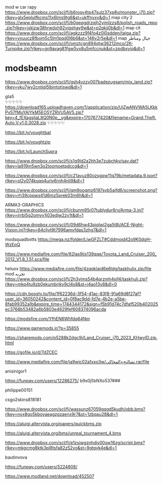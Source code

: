 mod w car rapy
https://www.dropbox.com/scl/fi/b6rosv4tp47sulz37xp8y/monster_j70.zip?rlkey=glx5eplulfkcms11x6lms9tg6&st=ukffnyxy&dl=1
map city 2
https://www.dropbox.com/scl/fi/b0qeqgdrzqjh2yimlzzs8/polish_roads_repo.zip?rlkey=jxkizw38hrwdxh92vjqqhay9w&st=p2qkjj0b&dl=1
map cit
https://www.dropbox.com/scl/fi/agkzzz9f4fp4z0l0sdden/taiga.zip?rlkey=vxuucz8fbom5c5lm1pqd0l6b6&st=146v2r5e&dl=1
map جبال ومناظر
https://www.dropbox.com/scl/fi/omztcgn894qtw36212mco/2K-Turnpike.zip?rlkey=gn9avag81fgw5vx8u5mfccnuk&st=zpdbxyiq&dl=1
# modsbeamn


https://www.dropbox.com/scl/fi/gsh4vzzv007badezugsam/mix_land.zip?rlkey=vku7wy2cntiql5lbintotjswd&dl=1

gta5          
✨✨✨✨✨
https://download165.uploadhaven.com/1/application/zip/UjZwANVWA5LKkkPv57fMuYAlYkM5EO5YZRVU5AV5.zip?key=4_fEXagsljaL8Q0N0p__yg&expire=1707677420&filename=Grand.Theft.Auto.V.v1.0.3028.zip
✨✨✨✨✨

https://bit.ly/voughtbat

https://bit.ly/voughtzip

https://bit.ly/LaunchSupra

https://www.dropbox.com/scl/fi/s1g9ld2a2hh3e7zubchkv/sav.dat?rlkey=la919in5wn3o2toomoetpdccg&dl=1


https://www.dropbox.com/scl/fi/c21avuz80ozsgqw11q79b/metadata.9.json?rlkey=ol2y074kuqq4uriv6rnh4nli9&dl=1

https://www.dropbox.com/scl/fi/qm9ooqmz6197syb5ajfd6/screenshot.png?rlkey=rh39cppws41d6mz5prek03m6h&dl=1



ARMA3-GRAPHICS
https://www.dropbox.com/scl/fi/cbunm95r07tublydur6rv/Arma-3.ini?rlkey=jrrbl5g2omyy1j03edjw2zy1t&dl=1


https://www.dropbox.com/scl/fi/09d6hw43pjqlwj2ga5t8i/ACE-Night-Vision.ini?rlkey=64cljyt9t7996amvfdas3zhg7&dl=1


modsquadbotts
https://mega.nz/folder/LjwGFZLT#Cddmoid42o9K0dgH-WzEpQ



https://www.mediafire.com/file/62las9jjs139qqe/Toyota_Land_Cruiser_200_2012_V1.8_1.51.scs/file

heluox 
https://www.mediafire.com/file/4zqqklajd6e6ldg/taskhulix.zip/file
mod تجربه 
https://www.dropbox.com/scl/fi/2h3vims54b4qrzmh4sjf4/taskhuli.zip?rlkey=mkq4tu9zb0ekumbriky9cl4s8&st=j4ao13y8&dl=0

https://cdn.boosty.to/file/1f62236d-3f54-41ac-83f8-91a69d8f27af?user_id=36050242&content_id=0f8ac9dd-fd7e-4b2e-a5be-8fab99352a1b&expire_time=1744344172&sign=f5b91d74c7dfaf520b402025ec3768b53482a6b5803e4629fef608374096acda

https://modsfire.com/YfhEN8Whfdq64Nm

https://www.gamemods.ir/?p=35855

https://sharemods.com/p5288k2dgc9j/Land_Cruiser_j70_2023_KHwylD.zip.html

https://gofile.io/d/7dZCEC


https://www.mediafire.com/file/ja9wic02a1xxo3w/تشاليح+المحاكي.rar/file



anisinigor1

https://funpay.com/users/12286275/
b9s0j5bNXo537###


philippe00151


csgo2skins818181


https://www.dropbox.com/scl/fi/wassunz67059qqqd5kudh/obb.bms?rlkey=nyx8go5kboyaeagzgzaenx9r7&st=1zbqau28&dl=1


https://aluigi.altervista.org/papers/quickbms.zip

https://aluigi.altervista.org/bms/unreal_tournament_4.bms

https://www.dropbox.com/scl/fi/e1zsiwgznhdiv00sw16zg/script.bms?rlkey=mkgcmg8ktk3pl8tsfa82z52vo&st=9gtqyk4e&dl=1


bautinvova


https://funpay.com/users/5224808/


https://www.modland.net/download/452507
